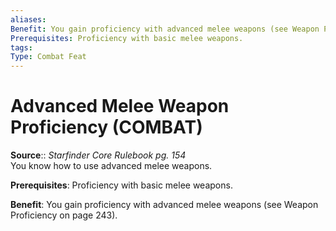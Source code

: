 ```yaml
---
aliases: 
Benefit: You gain proficiency with advanced melee weapons (see Weapon Proficiency on page 243).
Prerequisites: Proficiency with basic melee weapons.
tags: 
Type: Combat Feat
---
```


# Advanced Melee Weapon Proficiency (COMBAT)

**Source**:: _Starfinder Core Rulebook pg. 154_  
You know how to use advanced melee weapons.

**Prerequisites**: Proficiency with basic melee weapons.

**Benefit**: You gain proficiency with advanced melee weapons (see Weapon Proficiency on page 243).
